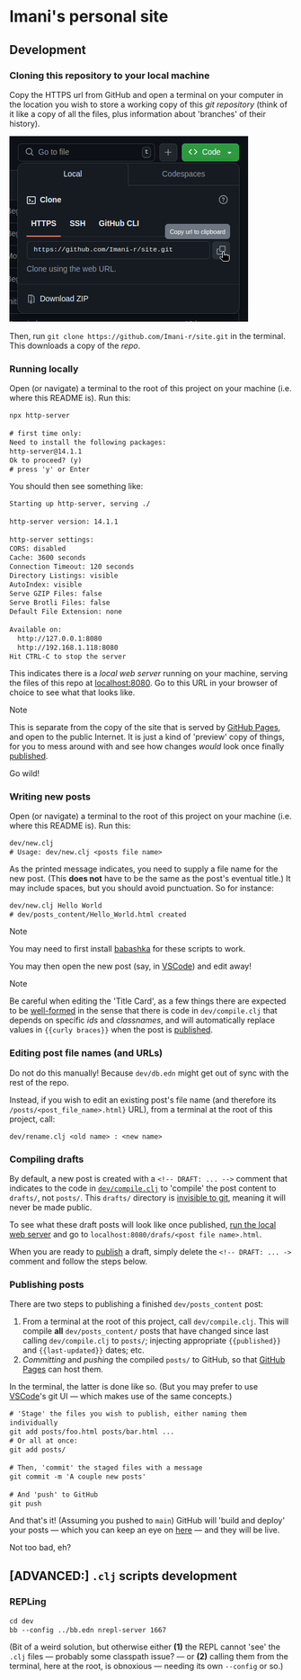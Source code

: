 # Imani's personal site

## Development

### Cloning this repository to your local machine

Copy the HTTPS url from GitHub and open a terminal on your computer in the location you wish to store a working copy of
this *git repository* (think of it like a copy of all the files, plus information about 'branches' of their history).

![](./clone.png)

Then, run `git clone https://github.com/Imani-r/site.git` in the terminal. This downloads a copy of the *repo*.

### Running locally

Open (or navigate) a terminal to the root of this project on your machine (i.e. where this README is). Run this:

```shell
npx http-server

# first time only:
Need to install the following packages:
http-server@14.1.1
Ok to proceed? (y)
# press 'y' or Enter
```

You should then see something like:

```shell
Starting up http-server, serving ./

http-server version: 14.1.1

http-server settings:
CORS: disabled
Cache: 3600 seconds
Connection Timeout: 120 seconds
Directory Listings: visible
AutoIndex: visible
Serve GZIP Files: false
Serve Brotli Files: false
Default File Extension: none

Available on:
  http://127.0.0.1:8080
  http://192.168.1.118:8080
Hit CTRL-C to stop the server
```

This indicates there is a *local web server* running on your machine, serving the files of this repo at [localhost:8080](localhost:8080).
Go to this URL in your browser of choice to see what that looks like.

> [!NOTE]
> This is separate from the copy of the site that is served by [GitHub Pages](https://pages.github.com), and open to the
> public Internet. It is just a kind of 'preview' copy of things, for you to mess around with and see how changes *would*
> look once finally [published](#Publishing_posts).
>
> Go wild!

### Writing new posts

Open (or navigate) a terminal to the root of this project on your machine (i.e. where this README is). Run this:

```shell
dev/new.clj
# Usage: dev/new.clj <posts file name>
```

As the printed message indicates, you need to supply a file name for the new post. (This **does not** have to be the
same as the post's eventual title.) It may include spaces, but you should avoid punctuation. So for instance:

```shell
dev/new.clj Hello World
# dev/posts_content/Hello_World.html created
```

> [!NOTE]
> You may need to first install [babashka](https://github.com/babashka/babashka?tab=readme-ov-file#installation) for
> these scripts to work.

You may then open the new post (say, in [VSCode](https://code.visualstudio.com/)) and edit away!

> [!NOTE]
> Be careful when editing the 'Title Card', as a few things there are expected to be [well-formed](https://en.wikipedia.org/wiki/Well-formed_formula)
> in the sense that there is code in `dev/compile.clj` that depends on specific *ids* and *classnames*, and will
> automatically replace values in `{{curly braces}}` when the post is [published](#Publishing_posts).

### Editing post file names (and URLs)

Do not do this manually! Because `dev/db.edn` might get out of sync with the rest of the repo.

Instead, if you wish to edit an existing post's file name (and therefore its `/posts/<post_file_name>.html}` URL), from
a terminal at the root of this project, call:

```shell
dev/rename.clj <old name> : <new name>
```

### Compiling drafts

By default, a new post is created with a `<!-- DRAFT: ... -->` comment that indicates to the code in [`dev/compile.clj`](./dev/compile.clj)
to 'compile' the post content to `drafts/`, not `posts/`. This `drafts/` directory is [invisible to git](./.gitignore),
meaning it will never be made public.

To see what these draft posts will look like once published, [run the local web server](#Running_locally) and go to
`localhost:8080/drafs/<post file name>.html`.

When you are ready to [publish](#Publishing_posts) a draft, simply delete the `<!-- DRAFT: ... ->` comment and follow
the steps below.

### Publishing posts

There are two steps to publishing a finished `dev/posts_content` post:
  1. From a terminal at the root of this project, call `dev/compile.clj`. This will compile **all** `dev/posts_content/`
     posts that have changed since last calling `dev/compile.clj` to `posts/`; injecting appropriate `{{published}}` and
     `{{last-updated}}` dates; etc.
  2. *Committing* and *pushing* the compiled `posts/` to GitHub, so that [GitHub Pages](https://pages.github.com) can
     host them.

In the terminal, the latter is done like so. (But you may prefer to use [VSCode](https://code.visualstudio.com/)'s git
UI — which makes use of the same concepts.)

```shell
# 'Stage' the files you wish to publish, either naming them individually
git add posts/foo.html posts/bar.html ...
# Or all at once:
git add posts/

# Then, 'commit' the staged files with a message
git commit -m 'A couple new posts'

# And 'push' to GitHub
git push
```

And that's it! (Assuming you pushed to `main`) GitHub will 'build and deploy' your posts — which you can keep an eye on
[here](https://github.com/Imani-r/site/actions) — and they will be live.

Not too bad, eh?

## [ADVANCED:] `.clj` scripts development

### REPLing

```shell
cd dev
bb --config ../bb.edn nrepl-server 1667
```

(Bit of a weird solution, but otherwise either **(1)** the REPL cannot 'see' the `.clj` files — probably some classpath
issue? — or **(2)** calling them from the terminal, here at the root, is obnoxious — needing its own `--config` or so.)
